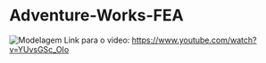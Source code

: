# Adventure-Works-FEA

![Modelagem](https://github.com/user-attachments/assets/7d029238-5340-4875-ad8f-cb0b385a3b43)
Link para o video:
https://www.youtube.com/watch?v=YUvsGSc_OIo
